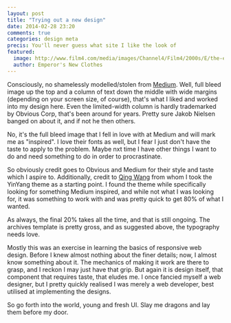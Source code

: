 ```yaml
---
layout: post
title: "Trying out a new design"
date: 2014-02-28 23:20
comments: true
categories: design meta
precis: You'll never guess what site I like the look of
featured:
  image: http://www.film4.com/media/images/Channel4/Film4/2000s/E/the-emperors-new-clothes.jpg
  author: Emperor's New Clothes
---
```


Consciously, no shamelessly modelled/stolen from [Medium](http://medium.com). Well, full bleed image up the top and a column of text down the middle with wide margins (depending on your screen size, of course), that's what I liked and worked into my design here. Even the limited-width column is hardly trademarked by Obvious Corp, that's been around for years. Pretty sure Jakob Nielsen banged on about it, and if not he then others.

No, it's the full bleed image that I fell in love with at Medium and will mark me as "inspired". I love their fonts as well, but I fear I just don't have the taste to apply to the problem. Maybe nxt time I have other things I want to do and need something to do in order to procrastinate. 

So obviously credit goes to Obvious and Medium for their style and taste which I aspire to. Additionally, credit to [Qing Wang](http://blog.due.io/2013/octopress-theme-yinyang/) from whom I took the YinYang theme as a starting point. I found the theme while specifically looking for something Medium inspired, and while not what I was looking for, it was something to work with and was pretty quick to get 80% of what I wanted. 

As always, the final 20% takes all the time, and that is still ongoing. The archives template is pretty gross, and as suggested above, the typography needs love.

Mostly this was an exercise in learning the basics of responsive web design. Before I knew almost nothing about the finer details; now, I almost know something about it. The mechanics of making it work are there to grasp, and I reckon I may just have that grip. But again it is design itself, that component that requires taste, that eludes me. I once fancied myself a web designer, but I pretty quickly realised I was merely a web developer, best utilised at implementing the designs.

So go forth into the world, young and fresh UI. Slay me dragons and lay them before my door.